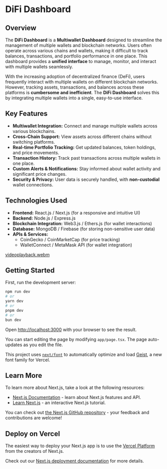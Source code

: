 # DiFi Dashboard  

## Overview  
The **DiFi Dashboard** is a **Multiwallet Dashboard** designed to streamline the management of multiple wallets and blockchain networks. Users often operate across various chains and wallets, making it difficult to track balances, transactions, and portfolio performance in one place. This dashboard provides a **unified interface** to manage, monitor, and interact with multiple wallets seamlessly.  

With the increasing adoption of decentralized finance (DeFi), users frequently interact with multiple wallets on different blockchain networks. However, tracking assets, transactions, and balances across these platforms is **cumbersome and inefficient**. The **DiFi Dashboard** solves this by integrating multiple wallets into a single, easy-to-use interface.  


## Key Features  
- **Multiwallet Integration:** Connect and manage multiple wallets across various blockchains.  
- **Cross-Chain Support:** View assets across different chains without switching platforms.  
- **Real-time Portfolio Tracking:** Get updated balances, token holdings, and price movements.  
- **Transaction History:** Track past transactions across multiple wallets in one place.  
- **Custom Alerts & Notifications:** Stay informed about wallet activity and significant price changes.  
- **Security & Privacy:** User data is securely handled, with **non-custodial** wallet connections.  

## Technologies Used  
- **Frontend:** React.js / Next.js (for a responsive and intuitive UI)  
- **Backend:** Node.js / Express.js  
- **Blockchain Integration:** Web3.js / Ethers.js (for wallet interactions)  
- **Database:** MongoDB / Firebase (for storing non-sensitive user data)  
- **APIs & Services:**  
  - CoinGecko / CoinMarketCap (for price tracking)  
  - WalletConnect / MetaMask API (for wallet integration)
  
[videoplayback.webm](https://github.com/user-attachments/assets/ef9cb130-76ff-46bc-afd5-79ad58410842)

## Getting Started

First, run the development server:

```bash
npm run dev
# or
yarn dev
# or
pnpm dev
# or
bun dev
```

Open [http://localhost:3000](http://localhost:3000) with your browser to see the result.

You can start editing the page by modifying `app/page.tsx`. The page auto-updates as you edit the file.

This project uses [`next/font`](https://nextjs.org/docs/app/building-your-application/optimizing/fonts) to automatically optimize and load [Geist](https://vercel.com/font), a new font family for Vercel.

## Learn More

To learn more about Next.js, take a look at the following resources:

- [Next.js Documentation](https://nextjs.org/docs) - learn about Next.js features and API.
- [Learn Next.js](https://nextjs.org/learn) - an interactive Next.js tutorial.

You can check out [the Next.js GitHub repository](https://github.com/vercel/next.js) - your feedback and contributions are welcome!

## Deploy on Vercel

The easiest way to deploy your Next.js app is to use the [Vercel Platform](https://vercel.com/new?utm_medium=default-template&filter=next.js&utm_source=create-next-app&utm_campaign=create-next-app-readme) from the creators of Next.js.

Check out our [Next.js deployment documentation](https://nextjs.org/docs/app/building-your-application/deploying) for more details.
